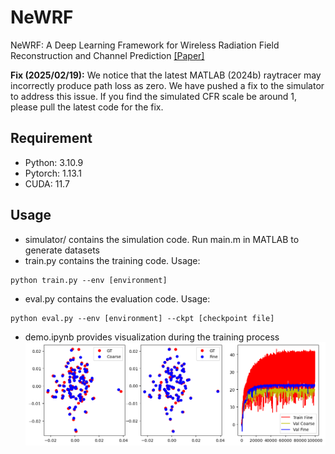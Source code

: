 # NeWRF
NeWRF: A Deep Learning Framework for Wireless Radiation Field Reconstruction and Channel Prediction 
[[Paper]](https://arxiv.org/abs/2403.03241) 

**Fix (2025/02/19):** We notice that the latest MATLAB (2024b) raytracer may incorrectly produce path loss as zero. We have pushed a fix to the simulator to address this issue. If you find the simulated CFR scale be around 1, please pull the latest code for the fix.

## Requirement
- Python: 3.10.9
- Pytorch: 1.13.1
- CUDA: 11.7

## Usage
- simulator/ contains the simulation code. Run main.m in MATLAB to generate datasets
- train.py contains the training code. Usage:
```
python train.py --env [environment]
```
- eval.py contains the evaluation code. Usage:
```
python eval.py --env [environment] --ckpt [checkpoint file] 
```
- demo.ipynb provides visualization during the training process 
![demo outcome](Figures/output.png)
